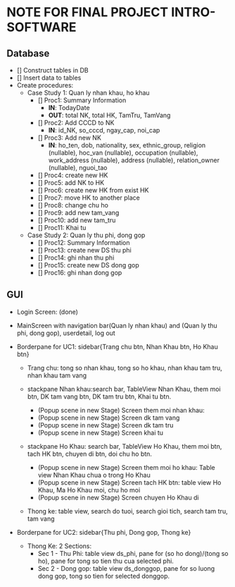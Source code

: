 # NOTE FOR FINAL PROJECT INTRO-SOFTWARE

## Database 
* [] Construct tables in DB
* [] Insert data to tables
* Create procedures: 
	* Case Study 1: Quan ly nhan khau, ho khau 
		- [] Proc1: Summary Information
			+ **IN**: TodayDate
			+ **OUT**: total NK, total HK, TamTru, TamVang
		- [] Proc2: Add CCCD to NK
			+ **IN**: id_NK, so_cccd, ngay_cap, noi_cap
		- [] Proc3: Add new NK
			+ **IN**: ho_ten, dob, nationality, sex, ethnic_group, religion (nullable), hoc_van (nullable), occupation (nullable), work_address (nullable), address (nullable), relation_owner (nullable), nguoi_tao
		- [] Proc4: create new HK
		- [] Proc5: add NK to HK
		- [] Proc6: create new HK from exist HK
		- [] Proc7: move HK to another place
		- [] Proc8: change chu ho
		- [] Proc9: add new tam_vang
		- [] Proc10: add new tam_tru
		- [] Proc11: Khai tu
	* Case Study 2: Quan ly thu phi, dong gop
		- [] Proc12: Summary Information
		- [] Proc13: create new DS thu phi
		- [] Proc14: ghi nhan thu phi
		- [] Proc15: create new DS dong gop
		- [] Proc16: ghi nhan dong gop

## GUI

* Login Screen: (done)
* MainScreen with navigation bar(Quan ly nhan khau) and (Quan ly thu phi, dong gop), userdetail, log out
* Borderpane for UC1: sidebar{Trang chu btn, Nhan Khau btn, Ho Khau btn} 
	- Trang chu: tong so nhan khau, tong so ho khau, nhan khau tam tru, nhan khau tam vang
	- stackpane Nhan khau:search bar, TableView Nhan Khau, them moi btn, DK tam vang btn, DK tam tru btn, Khai tu btn.
		+ (Popup scene in new Stage) Screen them moi nhan khau:
		+ (Popup scene in new Stage) Screen dk tam vang
		+ (Popup scene in new Stage) Screen dk tam tru
		+ (Popup scene in new Stage) Screen khai tu
	- stackpane Ho Khau: search bar, TableView Ho Khau, them moi btn, tach HK btn, chuyen di btn, doi chu ho btn. 
		+ (Popup scene in new Stage) Screen them moi ho khau: Table view Nhan Khau chua o trong Ho Khau
		+ (Popup scene in new Stage) Screen tach HK btn: table view Ho Khau, Ma Ho Khau moi, chu ho moi
		+ (Popup scene in new Stage) Screen chuyen Ho Khau di 

	- Thong ke: table view, search do tuoi, search gioi tich, search tam tru, tam vang

* Borderpane for UC2: sidebar{Thu phi, Dong gop, Thong ke}
	- Thong Ke: 2 Sections:
		+ Sec 1 - Thu Phi: table view ds_phi, pane for (so ho dong)/(tong so ho), pane for tong so tien thu cua selected phi.
		+ Sec 2 - Dong gop: table view ds_donggop, pane for so luong dong gop, tong so tien for selected donggop.




